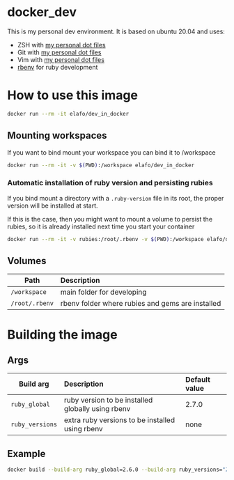 # docker_dev

This is my personal dev environment. It is based on ubuntu 20.04 and uses:

- ZSH with [my personal dot files](https://github.com/elafo/zsh-dot-files)
- Git with [my personal dot files](https://github.com/elafo/git-dot-files)
- Vim with [my personal dot files](https://github.com/elafo/vim-dot-files)
- [rbenv](https://github.com/rbenv/rbenv) for ruby development

# How to use this image

```bash
docker run --rm -it elafo/dev_in_docker
```

## Mounting workspaces
If you want to bind mount your workspace you can bind it to /workspace

```bash
docker run --rm -it -v $(PWD):/workspace elafo/dev_in_docker
```

### Automatic installation of ruby version and persisting rubies
If you bind mount a directory with a `.ruby-version` file in its root, the proper version will be installed at start.

If this is the case, then you might want to mount a volume to persist the rubies, so it is already installed next time you start your container

```bash
docker run --rm -it -v rubies:/root/.rbenv -v $(PWD):/workspace elafo/dev_in_docker
```
## Volumes

|Path|Description|
|----|:----------|
|`/workspace`|main folder for developing|
|`/root/.rbenv`|rbenv folder where rubies and gems are installed|

# Building the image
## Args

|Build arg|Description|Default value|
|---------|:----------|:------------|
| `ruby_global`|ruby version to be installed globally using rbenv|2.7.0|
|`ruby_versions`| extra ruby versions to be installed using rbenv|none|

## Example

```bash
docker build --build-arg ruby_global=2.6.0 --build-arg ruby_versions="2.5.0 2.4.0" -t dev:local .
```